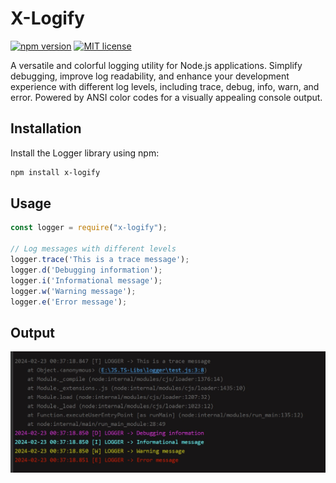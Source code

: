 # X-Logify

[![npm version](https://badge.fury.io/js/x-logify.svg)](https://badge.fury.io/js/x-logify)
[![MIT license](https://img.shields.io/badge/License-MIT-blue.svg)](https://opensource.org/licenses/MIT)

A versatile and colorful logging utility for Node.js applications. Simplify debugging, improve log readability, and enhance your development experience with different log levels, including trace, debug, info, warn, and error. Powered by ANSI color codes for a visually appealing console output.

## Installation

Install the Logger library using npm:

```bash
npm install x-logify
```

## Usage
````js
const logger = require("x-logify");

// Log messages with different levels
logger.trace('This is a trace message');
logger.d('Debugging information');
logger.i('Informational message');
logger.w('Warning message');
logger.e('Error message');
````

## Output
![Logger](https://github.com/ali-sardari/js-logger/blob/master/demo/output.jpg)

